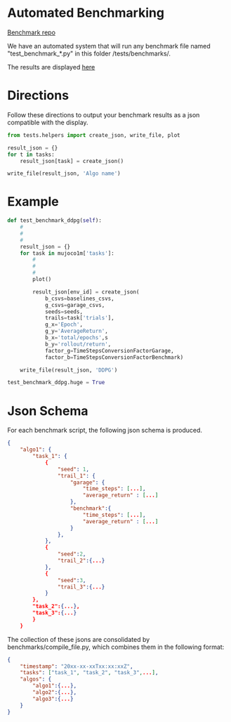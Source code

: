 # Automated Benchmarking
[Benchmark repo](https://github.com/rlworkgroup/benchmarks)

We have an automated system that will run any benchmark file named "test_benchmark_*.py" in this folder /tests/benchmarks/.

The results are displayed [here](https://rlworkgroup.github.io/benchmarks/)

# Directions
Follow these directions to output your benchmark results as a json compatible with the display.
```python
from tests.helpers import create_json, write_file, plot

result_json = {}
for t in tasks:
    result_json[task] = create_json()

write_file(result_json, 'Algo name')
```

# Example

```python
def test_benchmark_ddpg(self):
    #
    #
    #
    result_json = {}
    for task in mujoco1m['tasks']:
        #
        #
        #
        plot()

        result_json[env_id] = create_json(
            b_csvs=baselines_csvs,
            g_csvs=garage_csvs,
            seeds=seeds,
            trails=task['trials'],
            g_x='Epoch',
            g_y='AverageReturn',
            b_x='total/epochs',s
            b_y='rollout/return',
            factor_g=TimeStepsConversionFactorGarage,
            factor_b=TimeStepsConversionFactorBenchmark)

    write_file(result_json, 'DDPG')

test_benchmark_ddpg.huge = True
```

# Json Schema
For each benchmark script, the following json schema is produced.

```json
{
    "algo1": {
        "task_1": {
            {
                "seed": 1,
                "trail_1": {
                    "garage": {
                        "time_steps": [...],
                        "average_return" : [...]
                    },
                    "benchmark":{
                        "time_steps": [...],
                        "average_return" : [...]
                    }
                },
            },
            {
                "seed":2,
                "trail_2":{...}
            },
            {
                "seed":3,
                "trail_3":{...}
            }
        },
        "task_2":{...},
        "task_3":{...}
        }
    }
```

The collection of these jsons are consolidated by benchmarks/compile_file.py, which combines them in the following format:
```json
{
    "timestamp": "20xx-xx-xxTxx:xx:xxZ",
    "tasks": ["task_1", "task_2", "task_3",...],
    "algos": {
        "algo1":{...},
        "algo2":{...},
        "algo3":{...}
    }
}
```
